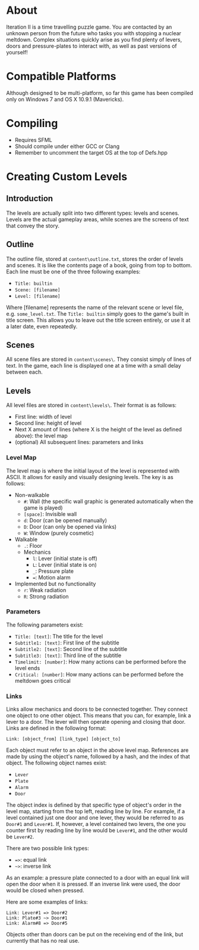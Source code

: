 # About

Iteration II is a time travelling puzzle game. You are contacted by an unknown person from the future who tasks you with stopping a nuclear meltdown. Complex situations quickly arise as you find plenty of levers, doors and pressure-plates to interact with, as well as past versions of yourself!

# Compatible Platforms

Although designed to be multi-platform, so far this game has been compiled only on Windows 7 and OS X 10.9.1 (Mavericks).

# Compiling

* Requires SFML
* Should compile under either GCC or Clang
* Remember to uncomment the target OS at the top of Defs.hpp

# Creating Custom Levels

## Introduction

The levels are actually split into two different types: levels and scenes. Levels are the actual gameplay areas, while scenes are the screens of text that convey the story.

## Outline

The outline file, stored at `content\outline.txt`, stores the order of levels and scenes. It is like the contents page of a book, going from top to bottom. Each line must be one of the three following examples:

* `Title: builtin`
* `Scene: [filename]`
* `Level: [filename]`

Where [filename] represents the name of the relevant scene or level file, e.g. `some_level.txt`. The `Title: builtin` simply goes to the game's built in title screen. This allows you to leave out the title screen entirely, or use it at a later date, even repeatedly.

## Scenes

All scene files are stored in `content\scenes\`. They consist simply of lines of text. In the game, each line is displayed one at a time with a small delay between each.

## Levels

All level files are stored in `content\levels\`. Their format is as follows:

* First line: width of level
* Second line: height of level
* Next X amount of lines (where X is the height of the level as defined above): the level map
* (optional) All subsequent lines: parameters and links

### Level Map

The level map is where the initial layout of the level is represented with ASCII. It allows for easily and visually designing levels. The key is as follows:

* Non-walkable
	* `#`: Wall (the specific wall graphic is generated automatically when the game is played)
	* `[space]`: Invisible wall
	* `d`: Door (can be opened manually)
	* `D`: Door (can only be opened via links)
	* `W`: Window (purely cosmetic)
* Walkable
	* `.`: Floor
	* Mechanics
		* `l`: Lever (initial state is off)
		* `L`: Lever (initial state is on)
		* `_`: Pressure plate
		* `=`: Motion alarm
* Implemented but no functionality
	* `r`: Weak radiation
	* `R`: Strong radiation

### Parameters

The following parameters exist:

* `Title: [text]`: The title for the level
* `Subtitle1: [text]`: First line of the subtitle
* `Subtitle2: [text]`: Second line of the subtitle
* `Subtitle3: [text]`: Third line of the subtitle
* `Timelimit: [number]`: How many actions can be performed before the level ends
* `Critical: [number]`: How many actions can be performed before the meltdown goes critical

### Links

Links allow mechanics and doors to be connected together. They connect one object to one other object. This means that you can, for example, link a lever to a door. The lever will then operate opening and closing that door. Links are defined in the following format:

```
Link: [object_from] [link_type] [object_to]
```

Each object must refer to an object in the above level map. References are made by using the object's name, followed by a hash, and the index of that object. The following object names exist:

* `Lever`
* `Plate`
* `Alarm`
* `Door`

The object index is defined by that specific type of object's order in the level map, starting from the top left, reading line by line. For example, if a level contained just one door and one lever, they would be referred to as `Door#1` and `Lever#1`. If, however, a level contained two levers, the one you counter first by reading line by line would be `Lever#1`, and the other would be `Lever#2`.

There are two possible link types:

* `=>`: equal link
* `~>`: inverse link

As an example: a pressure plate connected to a door with an equal link will open the door when it is pressed. If an inverse link were used, the door would be closed when pressed.

Here are some examples of links:

```
Link: Lever#1 => Door#2
Link: Plate#3 ~> Door#1
Link: Alarm#8 => Door#5
```

Objects other than doors can be put on the receiving end of the link, but currently that has no real use.
